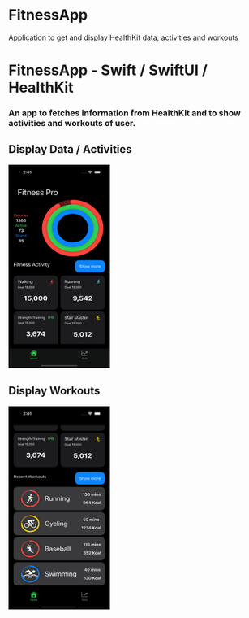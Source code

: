 # FitnessApp
Application to get and display HealthKit data, activities and workouts

# FitnessApp - Swift / SwiftUI / HealthKit
### An app to fetches information from HealthKit and to show activities and workouts of user.

## Display Data / Activities
<img src="https://github.com/farz1212/FitnessApp/blob/main/data.png" width = "200" height = "400"/><br/>

## Display Workouts
<img src="https://github.com/farz1212/FitnessApp/blob/main/workouts.png" width = "200" height = "400"/><br/>
